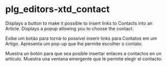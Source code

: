 # plg_editors-xtd_contact

Displays a button to make it possible to insert links to Contacts into an Article. 
Displays a popup allowing you to choose the contact.

Exibe um botão para torná-lo possível inserir links para Contatos em um Artigo.
Apresenta um pop-up que lhe permite escolher o contato.

Muestra un botón para que sea posible insertar enlaces a contactos en un artículo.
Muestra una ventana emergente que le permite elegir el contacto.
